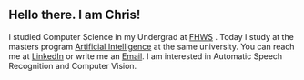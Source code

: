 ## Hello there. I am Chris!
I studied Computer Science in my Undergrad at [FHWS](https://www.fhws.de/en/) . Today I study at the masters program [Artificial Intelligence](https://mai.fhws.de/en/) at the same university.  You can reach me at [LinkedIn](https://www.linkedin.com/in/christian-niekler/) or write me an [Email](mailto:christian.niekler@student.fhws.de).
I am interested in Automatic Speech Recognition and Computer Vision.